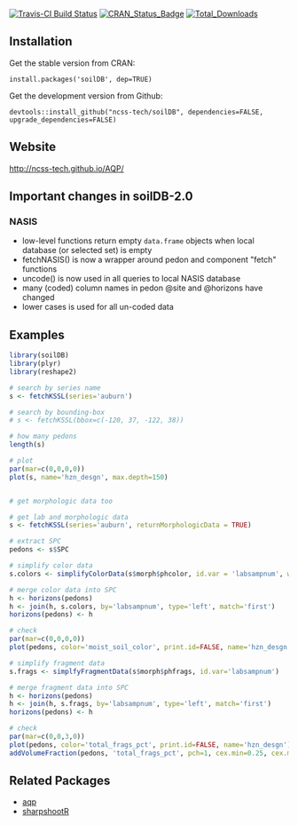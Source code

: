 [![Travis-CI Build Status](https://travis-ci.org/ncss-tech/soilDB.svg?branch=master)](https://travis-ci.org/ncss-tech/soilDB)
[![CRAN_Status_Badge](http://www.r-pkg.org/badges/version/soilDB)](https://cran.r-project.org/package=soilDB)
[![Total_Downloads](http://cranlogs.r-pkg.org/badges/grand-total/soilDB)](https://cran.r-project.org/package=soilDB)

## Installation

Get the stable version from CRAN:

`install.packages('soilDB', dep=TRUE)`

Get the development version from Github:

`devtools::install_github("ncss-tech/soilDB", dependencies=FALSE, upgrade_dependencies=FALSE)`

## Website
http://ncss-tech.github.io/AQP/


## Important changes in soilDB-2.0

### NASIS

 * low-level functions return empty `data.frame` objects when local database (or selected set) is empty
 * fetchNASIS() is now a wrapper around pedon and component "fetch" functions
 * uncode() is now used in all queries to local NASIS database
 * many (coded) column names in pedon @site and @horizons have changed
 * lower cases is used for all un-coded data
 
 

## Examples
```r
library(soilDB)
library(plyr)
library(reshape2)

# search by series name
s <- fetchKSSL(series='auburn')

# search by bounding-box
# s <- fetchKSSL(bbox=c(-120, 37, -122, 38))

# how many pedons
length(s)

# plot 
par(mar=c(0,0,0,0))
plot(s, name='hzn_desgn', max.depth=150)


# get morphologic data too

# get lab and morphologic data
s <- fetchKSSL(series='auburn', returnMorphologicData = TRUE)

# extract SPC
pedons <- s$SPC

# simplify color data
s.colors <- simplifyColorData(s$morph$phcolor, id.var = 'labsampnum', wt='colorpct')

# merge color data into SPC
h <- horizons(pedons)
h <- join(h, s.colors, by='labsampnum', type='left', match='first')
horizons(pedons) <- h

# check
par(mar=c(0,0,0,0))
plot(pedons, color='moist_soil_color', print.id=FALSE, name='hzn_desgn')

# simplify fragment data
s.frags <- simplfyFragmentData(s$morph$phfrags, id.var='labsampnum')

# merge fragment data into SPC
h <- horizons(pedons)
h <- join(h, s.frags, by='labsampnum', type='left', match='first')
horizons(pedons) <- h

# check
par(mar=c(0,0,3,0))
plot(pedons, color='total_frags_pct', print.id=FALSE, name='hzn_desgn')
addVolumeFraction(pedons, 'total_frags_pct', pch=1, cex.min=0.25, cex.max = 0.5)
```


## Related Packages
 * [aqp](https://github.com/ncss-tech/aqp)
 * [sharpshootR](https://github.com/ncss-tech/sharpshootR)
 
